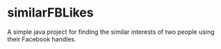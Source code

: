 # similarFBLikes
A simple java project for finding the similar interests of two people using their Facebook handles.
